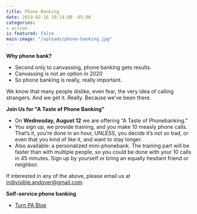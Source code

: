```yaml
---
title: Phone Banking
date: 2019-02-16 19:14:00 -05:00
categories:
- action
is featured: false
main-image: "/uploads/phone-banking.jpg"
---
```


**Why phone bank?**
* Second only to canvassing, phone banking gets results.
* Canvassing is not an option in 2020
* So phone banking is really, really important.

We know that many people dislike, even fear, the very idea of calling strangers. And we get it.  Really. Because we’ve been there.

**Join Us for "A Taste of Phone Banking"** <BR>
* On **Wednesday, August 12** we are offering “A Taste of Phonebanking.” 
* You sign up, we provide training, and you make 10 measly phone calls.
That’s it, you’re done in an hour, UNLESS, you decide it’s not so bad, or even that you kind of like it, and want to stay longer.
* Also available: a personalized mini-phonebank. The training part will be faster than with multiple people, so you could be done with your 10 calls in 45 minutes. Sign up by yourself or bring an equally hesitant friend or neighbor.

If interested in any of the above, please email us at indivisible.andover@gmail.com. 

**Self-service phone banking**
* [Turn PA Blue](https://www.mobilize.us/turnpablue/)

